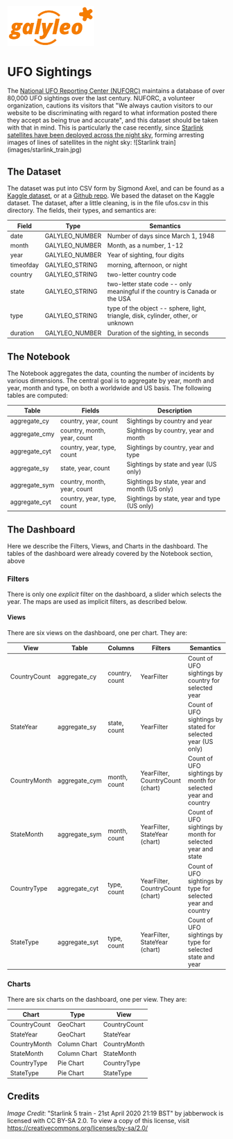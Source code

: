 <img src= ../../galyleo-logo.png width=200>

# UFO Sightings
The [National UFO Reporting Center (NUFORC)](http://www.nuforc.org/) maintains a database of over 80,000 UFO sightings over the last century.  NUFORC, a volunteer organization, cautions its visitors that "We always caution visitors to our website to be discriminating with regard to what information posted there they accept as being true and accurate", and this dataset should be taken with that in mind.  This is particularly the case recently, since [Starlink satellites have been deployed across the night sky](https://en.wikipedia.org/wiki/Starlink), forming arresting images of lines of satellites in the night sky:
![Starlink train] (images/starlink_train.jpg)

## The Dataset

The dataset was put into CSV form by Sigmond Axel, and can be found as a [Kaggle dataset](https://www.kaggle.com/NUFORC/ufo-sightings), or at a [Github repo](https://github.com/planetsig/ufo-reports).  We based the dataset on the Kaggle dataset.  The dataset, after a little cleaning, is in the file ufos.csv in this directory.  The 
fields, their types, and semantics are:

| Field     | Type           | Semantics                                                                        |
|-----------|----------------|----------------------------------------------------------------------------------|
| date      | GALYLEO_NUMBER | Number of days since March 1, 1948                                               |
| month     | GALYLEO_NUMBER | Month, as a number, 1-12                                                         |
| year      | GALYLEO_NUMBER | Year of sighting, four digits                                                    |
| timeofday | GALYLEO_STRING | morning, afternoon, or night                                                     |
| country   | GALYLEO_STRING | two-letter country code                                                          |
| state     | GALYLEO_STRING | two-letter state code  -- only meaningful if the country is Canada or the USA    |
| type      | GALYLEO_STRING | type of the object -- sphere, light, triangle, disk, cylinder, other, or unknown |
| duration  | GALYLEO_NUMBER | Duration of the sighting, in seconds                                             |

## The Notebook
The Notebook  aggregates the data, counting the number of incidents by various dimensions.  The central goal is to aggregate by year, month and year, month and type, on both a worldwide and US basis.  The following tables are computed:

| Table | Fields | Description |
|-------|--------|-------------|
| aggregate_cy| country, year, count | Sightings by country and year |
| aggregate_cmy| country, month, year, count | Sightings by country, year and month |
| aggregate_cyt| country, year, type, count | Sightings by country, year and type |
| aggregate_sy| state, year, count | Sightings by state and year  (US only)|
| aggregate_sym| country, month, year, count | Sightings by state, year and month  (US only) |
| aggregate_cyt| country, year, type, count | Sightings by state, year and type  (US only) |

## The Dashboard

Here we describe the Filters, Views, and Charts in the dashboard.  The tables of the dashboard were already covered by the Notebook section, above

### Filters

There is only one _explicit_ filter on the dashboard, a slider which selects the year.  The maps are used as implicit filters, as described below.

#### Views

There are six views on the dashboard, one per chart.  They are:

| View | Table | Columns | Filters | Semantics |
|------|-------|---------|---------|-----------|
| CountryCount | aggregate_cy | country, count | YearFilter | Count of UFO sightings by country for selected year |
| StateYear | aggregate_sy | state, count | YearFilter | Count of UFO sightings by stated for selected year (US only) |
| CountryMonth | aggregate_cym | month, count | YearFilter, CountryCount (chart) | Count of UFO sightings by month for selected year and country |
| StateMonth | aggregate_sym | month, count | YearFilter, StateYear (chart) | Count of UFO sightings by month for selected year and state |
| CountryType | aggregate_cyt | type, count | YearFilter, CountryCount (chart) | Count of UFO sightings by type for selected year and country |
| StateType | aggregate_syt | type, count | YearFilter, StateYear (chart) | Count of UFO sightings by type for selected state and year |

### Charts

There are six charts on the dashboard, one per view.  They are:

| Chart | Type | View |
|-------|------|------|
| CountryCount | GeoChart | CountryCount |
| StateYear | GeoChart | StateYear |
| CountryMonth | Column Chart | CountryMonth |
| StateMonth | Column Chart | StateMonth |
| CountryType | Pie Chart | CountryType |
| StateType | Pie Chart | StateType |

## Credits

*Image Credit*: "Starlink 5 train - 21st April 2020 21:19 BST" by jabberwock is licensed with CC BY-SA 2.0. To view a copy of this license, visit https://creativecommons.org/licenses/by-sa/2.0/